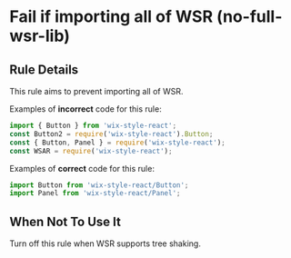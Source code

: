 # Fail if importing all of WSR (no-full-wsr-lib)

## Rule Details

This rule aims to prevent importing all of WSR.

Examples of **incorrect** code for this rule:

```js
import { Button } from 'wix-style-react';
const Button2 = require('wix-style-react').Button;
const { Button, Panel } = require('wix-style-react');
const WSAR = require('wix-style-react');
```

Examples of **correct** code for this rule:

```js
import Button from 'wix-style-react/Button';
import Panel from 'wix-style-react/Panel';
```

## When Not To Use It

Turn off this rule when WSR supports tree shaking.
